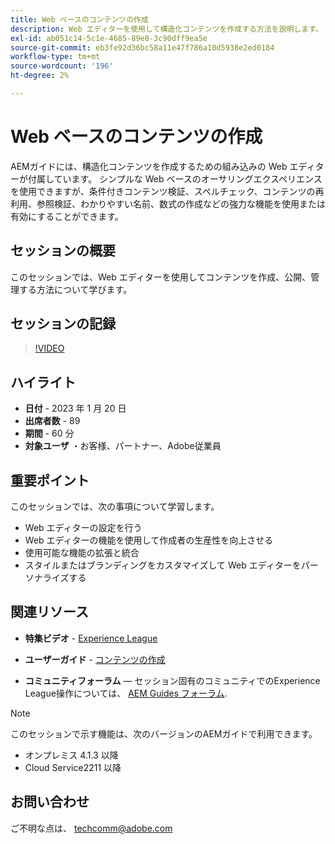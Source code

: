 ```yaml
---
title: Web ベースのコンテンツの作成
description: Web エディターを使用して構造化コンテンツを作成する方法を説明します。
exl-id: ab051c14-5c1e-4685-89e8-3c90dff9ea5e
source-git-commit: eb3fe92d36bc58a11e47f786a10d5938e2ed0184
workflow-type: tm+mt
source-wordcount: '196'
ht-degree: 2%

---
```


# Web ベースのコンテンツの作成

AEMガイドには、構造化コンテンツを作成するための組み込みの Web エディターが付属しています。 シンプルな Web ベースのオーサリングエクスペリエンスを使用できますが、条件付きコンテンツ検証、スペルチェック、コンテンツの再利用、参照検証、わかりやすい名前、数式の作成などの強力な機能を使用または有効にすることができます。

## セッションの概要

このセッションでは、Web エディターを使用してコンテンツを作成、公開、管理する方法について学びます。

## セッションの記録

>[!VIDEO](https://video.tv.adobe.com/v/3414171/dita-authoring-ccms-web-author?quality=12&learn=on)

## ハイライト

- **日付** - 2023 年 1 月 20 日
- **出席者数** - 89
- **期間** - 60 分
- **対象ユーザ** ・お客様、パートナー、Adobe従業員

## 重要ポイント

このセッションでは、次の事項について学習します。
- Web エディターの設定を行う
- Web エディターの機能を使用して作成者の生産性を向上させる
- 使用可能な機能の拡張と統合
- スタイルまたはブランディングをカスタマイズして Web エディターをパーソナライズする

## 関連リソース

- **特集ビデオ** -  [Experience League](https://experienceleague.adobe.com/docs/experience-manager-guides-learn/videos/advanced-user-guide/overview.html?lang=en)

- **ユーザーガイド** - [コンテンツの作成](https://help.adobe.com/en_US/xml-documentation-for-adobe-experience-manager/index.html#t=DXML-master-map/authoring-content.html)

- **コミュニティフォーラム**  — セッション固有のコミュニティでのExperience League操作については、  [AEM Guides フォーラム](https://experienceleaguecommunities.adobe.com/t5/experience-manager-guides/bd-p/xml-documentation-discussions).

>[!NOTE]
>
> このセッションで示す機能は、次のバージョンのAEMガイドで利用できます。
> - オンプレミス 4.1.3 以降
> - Cloud Service2211 以降

## お問い合わせ

ご不明な点は、 <techcomm@adobe.com>
